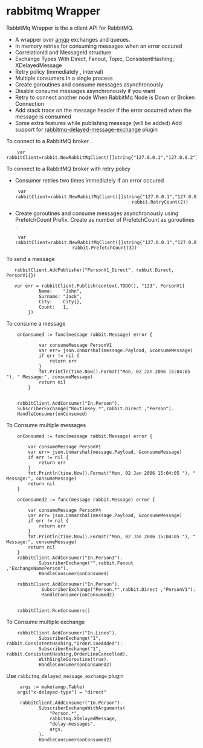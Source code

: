 # rabbitmq Wrapper
RabbitMq Wrapper is the a client API for RabbitMQ. 

* A  wrapper over [amqp](https://github.com/streadway/amqp) exchanges and queues.
* In memory retries for consuming messages when an error occured
* CorrelationId and MessageId structure
* Exchange Types With Direct, Fanout, Topic, ConsistentHashing,  XDelayedMessage
* Retry policy (immediately , interval)
* Multiple consumers In a single process
* Create goroutines and consume messages asynchronously 
* Disable consume messages asynchronously if you want
* Retry to connect another node  When RabbitMq Node is Down or Broken Connection
* Add stack trace on the message header if the error occurred when the message is consumed
* Some extra features while publishing message  (will be added) 
Add support for [rabbitmq-delayed-message-exchange](https://github.com/rabbitmq/rabbitmq-delayed-message-exchange) plugin

To connect to a RabbitMQ broker...

    	var rabbitClient=rabbit.NewRabbitMqClient([]string{"127.0.0.1","127.0.0.2"},"guest","guest","/virtualhost")

To connect to a RabbitMQ broker with retry policy 
 * Consumer retries two times immediately if an error occured

      	var rabbitClient=rabbit.NewRabbitMqClient([]string{"127.0.0.1","127.0.0.2"},"guest","guest","/virtualhost",
                                                  rabbit.RetryCount(2))
  
 * Create goroutines and consume messages asynchronously using PrefetchCount Prefix. 
 Create as number of  PrefetchCount as goroutines .
 
       	var rabbitClient=rabbit.NewRabbitMqClient([]string{"127.0.0.1","127.0.0.2"},"guest","guest","/virtualhost",
                       		rabbit.PrefetchCount(3))
                                                    
 To send a message 
        
       rabbitClient.AddPublisher("PersonV1_Direct", rabbit.Direct, PersonV1{})
           
       var err = rabbitClient.Publish(context.TODO(), "123", PersonV1{
           		Name:    "John",
           		Surname: "Jack",
           		City:    City{},
           		Count:   1,
           	})
        
 To consume a message
 
        onConsumed := func(message rabbit.Message) error {
        
        		var consumeMessage PersonV1
        		var err= json.Unmarshal(message.Payload, &consumeMessage)
        		if err != nil {
        			return err
        		}
        		fmt.Println(time.Now().Format("Mon, 02 Jan 2006 15:04:05 "), " Message:", consumeMessage)
        		return nil
        	}
        
  
        rabbitClient.AddConsumer("In.Person").
        SubscriberExchange("RoutinKey.*",rabbit.Direct ,"Person").
        HandleConsumer(onConsumed)
    
 To Consume multiple messages

    	onConsumed := func(message rabbit.Message) error {
    
    		var consumeMessage PersonV1
    		var err= json.Unmarshal(message.Payload, &consumeMessage)
    		if err != nil {
    			return err
    		}
    		fmt.Println(time.Now().Format("Mon, 02 Jan 2006 15:04:05 "), " Message:", consumeMessage)
    		return nil
    	}
    
    	onConsumed2 := func(message rabbit.Message) error {
    
    		var consumeMessage PersonV4
    		var err= json.Unmarshal(message.Payload, &consumeMessage)
    		if err != nil {
    			return err
    		}
    		fmt.Println(time.Now().Format("Mon, 02 Jan 2006 15:04:05 "), " Message:", consumeMessage)
    		return nil
    	}
    	rabbitClient.AddConsumer("In.Person3").
                SubscriberExchange("",rabbit.Fanout ,"ExchangeNamePerson").
                HandleConsumer(onConsumed)
                
        rabbitClient.AddConsumer("In.Person").
                 SubscriberExchange("Person.*",rabbit.Direct ,"PersonV1").
                 HandleConsumer(onConsumed2)
                 
    
    	rabbitClient.RunConsumers()

 To Consume multiple exchange
        
        rabbitClient.AddConsumer("In.Lines").
        		SubscriberExchange("1", rabbit.ConsistentHashing,"OrderLineAdded").
        		SubscriberExchange("1", rabbit.ConsistentHashing,OrderLineCancelled).
        		WithSingleGoroutine(true).
        		HandleConsumer(onConsumed2)

Use `rabbitmq_delayed_message_exchange` plugin

         args := make(amqp.Table)
        args["x-delayed-type"] = "direct"

         rabbitClient.AddConsumer("In.Person").
				SubscriberExchangeWithArguments(
					"Person.*",
					rabbitmq.XDelayedMessage,
					"delay-messages",
					args,
				).
				HandleConsumer(onConsumed2)
				
